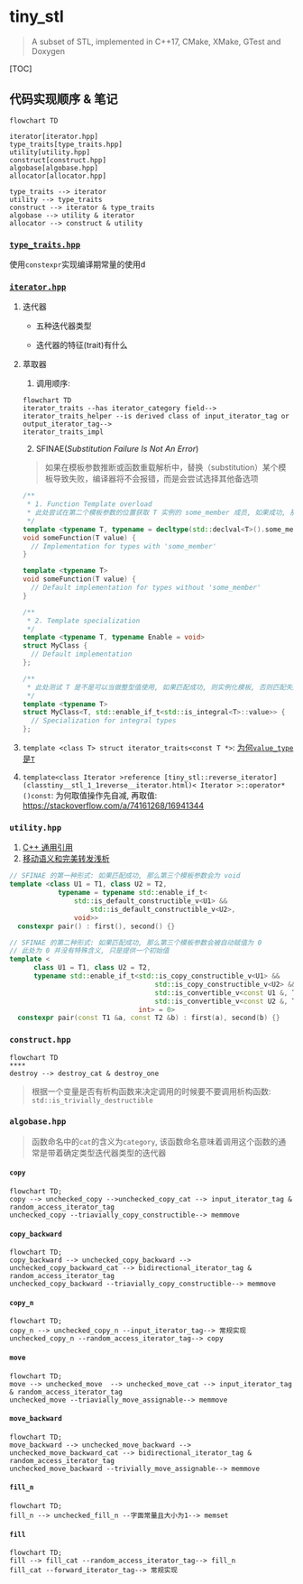 # tiny_stl

> A subset of STL, implemented in C++17, CMake, XMake, GTest and Doxygen

[TOC]

## 代码实现顺序 & 笔记

```mermaid
flowchart TD

iterator[iterator.hpp]
type_traits[type_traits.hpp]
utility[utility.hpp]
construct[construct.hpp]
algobase[algobase.hpp]
allocator[allocator.hpp]

type_traits --> iterator
utility --> type_traits
construct --> iterator & type_traits
algobase --> utility & iterator
allocator --> construct & utility
```

### [`type_traits.hpp`](./include/type_traits.hpp)

使用`constexpr`实现编译期常量的使用d

### [`iterator.hpp`](./include/iterator.hpp)

1. 迭代器

    - 五种迭代器类型

    - 迭代器的特征(trait)有什么

2. 萃取器

    1. 调用顺序:

      ```mermaid
      flowchart TD
      iterator_traits --has iterator_category field--> 
      iterator_traits_helper --is derived class of input_iterator_tag or output_iterator_tag--> 
      iterator_traits_impl
      ```

      

    2. SFINAE(*Substitution Failure Is Not An Error*)

      > 如果在模板参数推断或函数重载解析中，替换（substitution）某个模板导致失败，编译器将不会报错，而是会尝试选择其他备选项

      ```cpp
      /**
       * 1. Function Template overload
       * 此处尝试在第二个模板参数的位置获取 T 实例的 some_member 成员, 如果成功, 那么模板匹配成功, 实例化模板, 否则匹配失败
       */
      template <typename T, typename = decltype(std::declval<T>().some_member)>
      void someFunction(T value) {
        // Implementation for types with 'some_member'
      }
      
      template <typename T>
      void someFunction(T value) {
        // Default implementation for types without 'some_member'
      }
      ```

      ```cpp
      /**
       * 2. Template specialization
       */
      template <typename T, typename Enable = void>
      struct MyClass {
        // Default implementation
      };
      
      /**
       * 此处测试 T 是不是可以当做整型值使用, 如果匹配成功, 则实例化模板, 否则匹配失败
       */
      template <typename T>
      struct MyClass<T, std::enable_if_t<std::is_integral<T>::value>> {
        // Specialization for integral types
      };
      ```
3. `template <class T> struct iterator_traits<const T *>`: [为何`value_type`是`T`](https://stackoverflow.com/questions/12819405/why-is-stditerator-traitsvalue-type-non-const-even-for-a-const-iterator)
4. `template<class Iterator >reference [tiny_stl::reverse_iterator](classtiny__stl_1_1reverse__iterator.html)< Iterator >::operator*()const`: 为何取值操作先自减, 再取值: https://stackoverflow.com/a/74161268/16941344

### `utility.hpp`

1. [C++ 通用引用](https://www.cnblogs.com/ljx-null/p/15940982.html)
2. [移动语义和完美转发浅析](https://www.cnblogs.com/ljx-null/p/16512384.html)

```c++
// SFINAE 的第一种形式: 如果匹配成功, 那么第三个模板参数会为 void  
template <class U1 = T1, class U2 = T2,
            typename = typename std::enable_if_t<
                std::is_default_constructible_v<U1> &&
                    std::is_default_constructible_v<U2>,
                void>>
  constexpr pair() : first(), second() {}
```

```c++
// SFINAE 的第二种形式: 如果匹配成功, 那么第三个模板参数会被自动赋值为 0
// 此处为 0 并没有特殊含义, 只是提供一个初始值
template <
      class U1 = T1, class U2 = T2,
      typename std::enable_if_t<std::is_copy_constructible_v<U1> &&
                                    std::is_copy_constructible_v<U2> &&
                                    std::is_convertible_v<const U1 &, T1> &&
                                    std::is_convertible_v<const U2 &, T2>,
                                int> = 0>
  constexpr pair(const T1 &a, const T2 &b) : first(a), second(b) {}
```

### `construct.hpp`

```mermaid
flowchart TD
****
destroy --> destroy_cat & destroy_one
```

> 根据一个变量是否有析构函数来决定调用的时候要不要调用析构函数: `std::is_trivially_destructible`

### `algobase.hpp`

> 函数命名中的`cat`的含义为`category`, 该函数命名意味着调用这个函数的通常是带着确定类型迭代器类型的迭代器

#### `copy`

```mermaid
flowchart TD;
copy --> unchecked_copy -->unchecked_copy_cat --> input_iterator_tag & random_access_iterator_tag
unchecked_copy --triavially_copy_constructible--> memmove
```

#### `copy_backward`

```mermaid
flowchart TD;
copy_backward --> unchecked_copy_backward --> unchecked_copy_backward_cat --> bidirectional_iterator_tag & random_access_iterator_tag
unchecked_copy_backward --triavially_copy_constructible--> memmove
```

#### `copy_n`

```mermaid
flowchart TD;
copy_n --> unchecked_copy_n --input_iterator_tag--> 常规实现
unchecked_copy_n --random_access_iterator_tag--> copy
```

#### `move`

```mermaid
flowchart TD;
move --> unchecked_move  --> unchecked_move_cat --> input_iterator_tag & random_access_iterator_tag
unchecked_move --triavially_move_assignable--> memmove
```

#### `move_backward`

```mermaid
flowchart TD;
move_backward --> unchecked_move_backward --> unchecked_move_backward_cat --> bidirectional_iterator_tag & random_access_iterator_tag
unchecked_move_backward --trivially_move_assignable--> memmove
```

#### `fill_n`

```mermaid
flowchart TD;
fill_n --> unchecked_fill_n --字面常量且大小为1--> memset
```

#### `fill`

```mermaid
flowchart TD;
fill --> fill_cat --random_access_iterator_tag--> fill_n 
fill_cat --forward_iterator_tag--> 常规实现 
```

